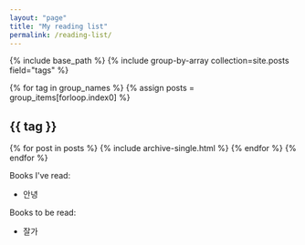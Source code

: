 ```yaml
---
layout: "page"
title: "My reading list"
permalink: /reading-list/
---
```


{% include base_path %}
{% include group-by-array collection=site.posts field="tags" %}

{% for tag in group_names %}
  {% assign posts = group_items[forloop.index0] %}
  <h2 id="{{ tag | slugify }}" class="archive__subtitle">{{ tag }}</h2>
  {% for post in posts %}
    {% include archive-single.html %}
  {% endfor %}
{% endfor %}

 

Books I've read:

+ 안녕

Books to be read:

+ 잘가
